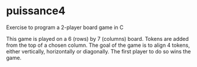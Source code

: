 # puissance4
Exercise to program a 2-player board game in C

This game is played on a 6 (rows) by 7 (columns) board.  Tokens are added from the top of a chosen column. The goal of the game is to align 4 tokens, either vertically, horizontally or diagonally. The first player to do so wins the game. 

